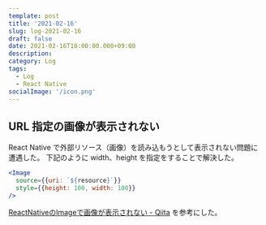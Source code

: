 ```yaml
---
template: post
title: '2021-02-16'
slug: log-2021-02-16
draft: false
date: 2021-02-16T10:00:00.000+09:00
description:
category: Log
tags:
  - Log
  - React Native
socialImage: '/icon.png'
---
```


## URL 指定の画像が表示されない

React Native で外部リソース（画像）を読み込もうとして表示されない問題に遭遇した。
下記のように width、height を指定をすることで解決した。

```jsx
<Image
  source={{uri: `${resource}`}}
  style={{height: 100, width: 100}}
/>
```

[ReactNativeのImageで画像が表示されない - Qiita](https://qiita.com/ozaki25/items/d98ba7436c6e2f7841f0) を参考にした。
